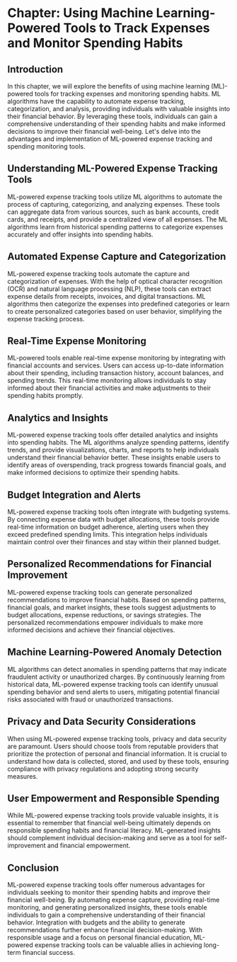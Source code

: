 Chapter: Using Machine Learning-Powered Tools to Track Expenses and Monitor Spending Habits
===========================================================================================

Introduction
------------

In this chapter, we will explore the benefits of using machine learning (ML)-powered tools for tracking expenses and monitoring spending habits. ML algorithms have the capability to automate expense tracking, categorization, and analysis, providing individuals with valuable insights into their financial behavior. By leveraging these tools, individuals can gain a comprehensive understanding of their spending habits and make informed decisions to improve their financial well-being. Let's delve into the advantages and implementation of ML-powered expense tracking and spending monitoring tools.

Understanding ML-Powered Expense Tracking Tools
-----------------------------------------------

ML-powered expense tracking tools utilize ML algorithms to automate the process of capturing, categorizing, and analyzing expenses. These tools can aggregate data from various sources, such as bank accounts, credit cards, and receipts, and provide a centralized view of all expenses. The ML algorithms learn from historical spending patterns to categorize expenses accurately and offer insights into spending habits.

Automated Expense Capture and Categorization
--------------------------------------------

ML-powered expense tracking tools automate the capture and categorization of expenses. With the help of optical character recognition (OCR) and natural language processing (NLP), these tools can extract expense details from receipts, invoices, and digital transactions. ML algorithms then categorize the expenses into predefined categories or learn to create personalized categories based on user behavior, simplifying the expense tracking process.

Real-Time Expense Monitoring
----------------------------

ML-powered tools enable real-time expense monitoring by integrating with financial accounts and services. Users can access up-to-date information about their spending, including transaction history, account balances, and spending trends. This real-time monitoring allows individuals to stay informed about their financial activities and make adjustments to their spending habits promptly.

Analytics and Insights
----------------------

ML-powered expense tracking tools offer detailed analytics and insights into spending habits. The ML algorithms analyze spending patterns, identify trends, and provide visualizations, charts, and reports to help individuals understand their financial behavior better. These insights enable users to identify areas of overspending, track progress towards financial goals, and make informed decisions to optimize their spending habits.

Budget Integration and Alerts
-----------------------------

ML-powered expense tracking tools often integrate with budgeting systems. By connecting expense data with budget allocations, these tools provide real-time information on budget adherence, alerting users when they exceed predefined spending limits. This integration helps individuals maintain control over their finances and stay within their planned budget.

Personalized Recommendations for Financial Improvement
------------------------------------------------------

ML-powered expense tracking tools can generate personalized recommendations to improve financial habits. Based on spending patterns, financial goals, and market insights, these tools suggest adjustments to budget allocations, expense reductions, or savings strategies. The personalized recommendations empower individuals to make more informed decisions and achieve their financial objectives.

Machine Learning-Powered Anomaly Detection
------------------------------------------

ML algorithms can detect anomalies in spending patterns that may indicate fraudulent activity or unauthorized charges. By continuously learning from historical data, ML-powered expense tracking tools can identify unusual spending behavior and send alerts to users, mitigating potential financial risks associated with fraud or unauthorized transactions.

Privacy and Data Security Considerations
----------------------------------------

When using ML-powered expense tracking tools, privacy and data security are paramount. Users should choose tools from reputable providers that prioritize the protection of personal and financial information. It is crucial to understand how data is collected, stored, and used by these tools, ensuring compliance with privacy regulations and adopting strong security measures.

User Empowerment and Responsible Spending
-----------------------------------------

While ML-powered expense tracking tools provide valuable insights, it is essential to remember that financial well-being ultimately depends on responsible spending habits and financial literacy. ML-generated insights should complement individual decision-making and serve as a tool for self-improvement and financial empowerment.

Conclusion
----------

ML-powered expense tracking tools offer numerous advantages for individuals seeking to monitor their spending habits and improve their financial well-being. By automating expense capture, providing real-time monitoring, and generating personalized insights, these tools enable individuals to gain a comprehensive understanding of their financial behavior. Integration with budgets and the ability to generate recommendations further enhance financial decision-making. With responsible usage and a focus on personal financial education, ML-powered expense tracking tools can be valuable allies in achieving long-term financial success.

